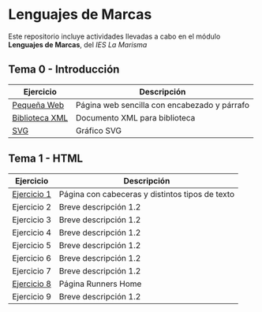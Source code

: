 # Lenguajes de Marcas
Este repositorio incluye actividades llevadas a cabo en el módulo **Lenguajes de Marcas**, del _IES La Marisma_

## Tema 0 - Introducción
| Ejercicio | Descripción |
|-----------|-------------|
| [Pequeña Web](./TEMA%200/Lawrence.html) | Página web sencilla con encabezado y párrafo |
| [Biblioteca XML](./TEMA%200/library.xml) | Documento XML para biblioteca |
| [SVG](./TEMA%200/SVG.svg) | Gráfico SVG |

## Tema 1 - HTML 
| Ejercicio | Descripción |
|-----------|-------------|
| [Ejercicio 1](./TEMA1/ejercicio1html.html) | Página con cabeceras y distintos tipos de texto |
| Ejercicio 2 | Breve descripción 1.2 |
| Ejercicio 3 | Breve descripción 1.2 |
| Ejercicio 4 | Breve descripción 1.2 |
| Ejercicio 5 | Breve descripción 1.2 |
| Ejercicio 6 | Breve descripción 1.2 |
| Ejercicio 7 | Breve descripción 1.2 |
| [Ejercicio 8](./TEMA1/EJERCICIO9/index.html) | Página Runners Home |
| Ejercicio 9 | Breve descripción 1.2 |
